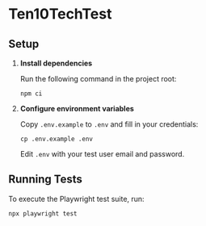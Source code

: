 # Ten10TechTest

## Setup

1. **Install dependencies**

    Run the following command in the project root:

    ```
    npm ci
    ```

2. **Configure environment variables**

    Copy `.env.example` to `.env` and fill in your credentials:

    ```
    cp .env.example .env
    ```

    Edit `.env` with your test user email and password.

## Running Tests

To execute the Playwright test suite, run:

```
npx playwright test
```
